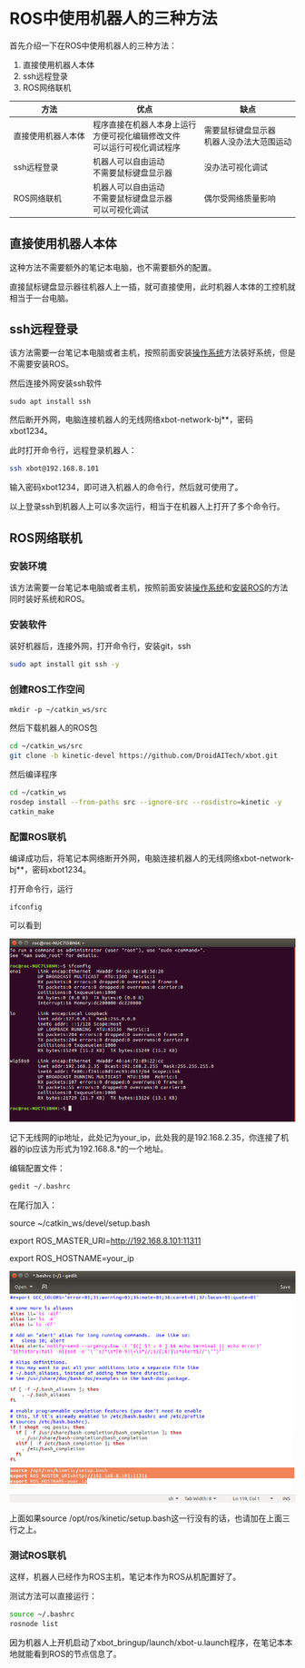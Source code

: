 # ROS中使用机器人的三种方法

首先介绍一下在ROS中使用机器人的三种方法：

1. 直接使用机器人本体
2. ssh远程登录
3. ROS网络联机

| 方法               | 优点                                                         | 缺点                                           |
| ------------------ | ------------------------------------------------------------ | ---------------------------------------------- |
| 直接使用机器人本体 | 程序直接在机器人本身上运行<br />方便可视化编辑修改文件<br />可以运行可视化调试程序 | 需要鼠标键盘显示器<br />机器人没办法大范围运动 |
| ssh远程登录        | 机器人可以自由运动<br />不需要鼠标键盘显示器                 | 没办法可视化调试                               |
| ROS网络联机        | 机器人可以自由运动<br />不需要鼠标键盘显示器<br />可以可视化调试 | 偶尔受网络质量影响                             |

## 直接使用机器人本体

这种方法不需要额外的笔记本电脑，也不需要额外的配置。

直接鼠标键盘显示器往机器人上一插，就可直接使用，此时机器人本体的工控机就相当于一台电脑。

## ssh远程登录

该方法需要一台笔记本电脑或者主机，按照前面安装[操作系统](install-ubuntu)方法装好系统，但是不需要安装ROS。

然后连接外网安装ssh软件

```
sudo apt install ssh
```

然后断开外网，电脑连接机器人的无线网络xbot-network-bj**，密码xbot1234。

此时打开命令行，远程登录机器人：

```bash
ssh xbot@192.168.8.101
```

输入密码xbot1234，即可进入机器人的命令行，然后就可使用了。

以上登录ssh到机器人上可以多次运行，相当于在机器人上打开了多个命令行。

## ROS网络联机

### 安装环境

该方法需要一台笔记本电脑或者主机，按照前面安装[操作系统](install-ubuntu)和[安装ROS](install-ros)的方法同时装好系统和ROS。

### 安装软件

装好机器后，连接外网，打开命令行，安装git，ssh

```bash
sudo apt install git ssh -y
```

### 创建ROS工作空间

```
mkdir -p ~/catkin_ws/src
```

然后下载机器人的ROS包

```bash
cd ~/catkin_ws/src
git clone -b kinetic-devel https://github.com/DroidAITech/xbot.git
```

然后编译程序

```bash
cd ~/catkin_ws
rosdep install --from-paths src --ignore-src --rosdistro=kinetic -y
catkin_make
```

### 配置ROS联机

编译成功后，将笔记本网络断开外网，电脑连接机器人的无线网络xbot-network-bj**，密码xbot1234。

打开命令行，运行

```
ifconfig
```

可以看到

![](imgs/ifconfig.png)

记下无线网的ip地址，此处记为your_ip，此处我的是192.168.2.35，你连接了机器的ip应该为形式为192.168.8.*的一个地址。

编辑配置文件：

```bash
gedit ~/.bashrc
```

在尾行加入：

source ~/catkin_ws/devel/setup.bash

export ROS_MASTER_URI=http://192.168.8.101:11311

export ROS_HOSTNAME=your_ip

![](imgs/roshostname.png)

上面如果source /opt/ros/kinetic/setup.bash这一行没有的话，也请加在上面三行之上。

### 测试ROS联机

这样，机器人已经作为ROS主机，笔记本作为ROS从机配置好了。

测试方法可以直接运行：

```bash
source ~/.bashrc
rosnode list
```

因为机器人上开机启动了xbot_bringup/launch/xbot-u.launch程序，在笔记本本地就能看到ROS的节点信息了。